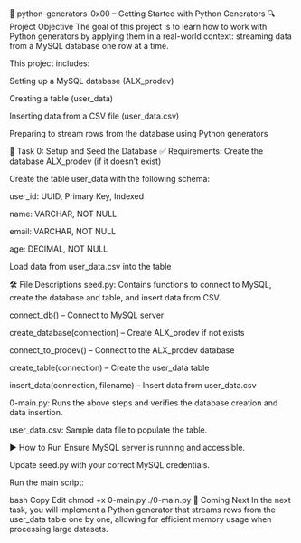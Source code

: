 📁 python-generators-0x00 – Getting Started with Python Generators
🔍 Project Objective
The goal of this project is to learn how to work with Python generators by applying them in a real-world context: streaming data from a MySQL database one row at a time.

This project includes:

Setting up a MySQL database (ALX_prodev)

Creating a table (user_data)

Inserting data from a CSV file (user_data.csv)

Preparing to stream rows from the database using Python generators

📌 Task 0: Setup and Seed the Database
✅ Requirements:
Create the database ALX_prodev (if it doesn't exist)

Create the table user_data with the following schema:

user_id: UUID, Primary Key, Indexed

name: VARCHAR, NOT NULL

email: VARCHAR, NOT NULL

age: DECIMAL, NOT NULL

Load data from user_data.csv into the table

🛠️ File Descriptions
seed.py: Contains functions to connect to MySQL, create the database and table, and insert data from CSV.

connect_db() – Connect to MySQL server

create_database(connection) – Create ALX_prodev if not exists

connect_to_prodev() – Connect to the ALX_prodev database

create_table(connection) – Create the user_data table

insert_data(connection, filename) – Insert data from user_data.csv

0-main.py: Runs the above steps and verifies the database creation and data insertion.

user_data.csv: Sample data file to populate the table.

▶️ How to Run
Ensure MySQL server is running and accessible.

Update seed.py with your correct MySQL credentials.

Run the main script:

bash
Copy
Edit
chmod +x 0-main.py
./0-main.py
📘 Coming Next
In the next task, you will implement a Python generator that streams rows from the user_data table one by one, allowing for efficient memory usage when processing large datasets.
